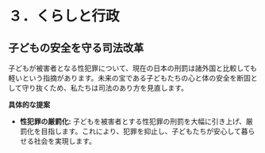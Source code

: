 # ３．くらしと行政

## 子どもの安全を守る司法改革

子どもが被害者となる性犯罪について、現在の日本の刑罰は諸外国と比較しても軽いという指摘があります。未来の宝である子どもたちの心と体の安全を断固として守り抜くため、私たちは司法のあり方を見直します。

**具体的な提案**
*   **性犯罪の厳罰化:** 子どもを被害者とする性犯罪の刑罰を大幅に引き上げ、厳罰化を目指します。これにより、犯罪を抑止し、子どもたちが安心して暮らせる社会を実現します。